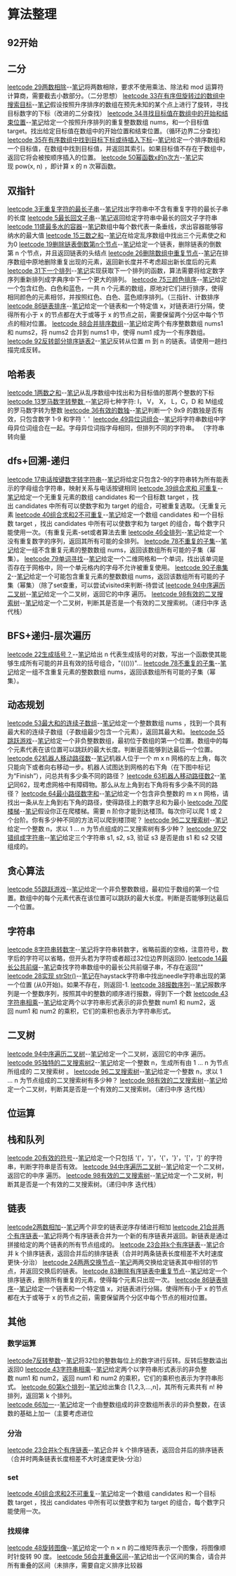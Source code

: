# 算法整理     
92开始
---------------------------
## 二分
[leetcode 29两数相除](https://leetcode-cn.com/problems/divide-two-integers/)--[笔记](../leetcode/29-divide-two-integers.md)将两数相除，要求不使用乘法、除法和 mod 运算符计算商，需要截去小数部分。（二分思想）
[leetcode 33在有序但旋转过的数组中搜索目标](https://leetcode-cn.com/problems/search-in-rotated-sorted-array/)--[笔记](../leetcode/33-search-in-rotated-sorted-array.md)假设按照升序排序的数组在预先未知的某个点上进行了旋转，寻找目标数字的下标（改进的二分查找）
[leetcode 34寻找目标值在数组中的开始和结束位置](https://leetcode-cn.com/problems/find-first-and-last-position-of-element-in-sorted-array/)--[笔记](../leetcode/34-find-first-and-last-position-of-element-in-sorted-array.md)给定一个按照升序排列的重复整数数组 nums，和一个目标值 target。找出给定目标值在数组中的开始位置和结束位置。（循环边界二分查找）
[leetcode 35在有序数组中找到目标下标或待插入下标](https://leetcode-cn.com/problems/search-in-rotated-sorted-array/)--[笔记](../leetcode/35-search-in-rotated-sorted-array.md)给定一个排序数组和一个目标值，在数组中找到目标值，并返回其索引。如果目标值不存在于数组中，返回它将会被按顺序插入的位置。
[leetcode 50幂函数x的n次方](https://leetcode-cn.com/problems/powx-n/)--[笔记](../leetcode/50-powx-n.md)实现 pow(x, n) ，即计算 x 的 n 次幂函数。

## 双指针
[leetcode 3无重复字符的最长子串](https://leetcode-cn.com/problems/longest-substring-without-repeating-characters/)--[笔记](../leetcode/3-longest-substring-without-repeating-characters.md)找出字符串中不含有重复字符的最长子串的长度
[leetcode 5最长回文子串](https://leetcode-cn.com/problems/longest-palindromic-substring/)--[笔记](../leetcode/5-longest-palindromic-substring.md)返回给定字符串中最长的回文子字符串
[leetcode 11盛最多水的容器](https://leetcode-cn.com/problems/container-with-most-water/)--[笔记](../leetcode/11-container-with-most-water.md)数组中每个数代表一条垂线，求出容器能够容纳水的最大值
[leetcode 15三数之和](https://leetcode-cn.com/problems/3sum/)--[笔记](../leetcode/15-3sum.md)在给定乱序数组中找出三个元素使之和为0
[leetcode 19删除链表倒数第n个节点](https://leetcode-cn.com/problems/remove-nth-node-from-end-of-list/)--[笔记](../leetcode/19-remove-nth-node-from-end-of-list.md)给定一个链表，删除链表的倒数第 n 个节点，并且返回链表的头结点
[leetcode 26删除数组中重复节点](https://leetcode-cn.com/problems/remove-duplicates-from-sorted-array/)--[笔记](../leetcode/26-remove-duplicates-from-sorted-array.md)在排序数组中原地删除重复出现的元素，返回新长度并不考虑超出新长度后的元素
[leetcode 31下一个排列](https://leetcode-cn.com/problems/next-permutation/)--[笔记](../leetcode/31-next-permutation.md)实现获取下一个排列的函数，算法需要将给定数字序列重新排列成字典序中下一个更大的排列。
[leetcode 75三颜色排序](https://leetcode-cn.com/problems/sort-colors/)--[笔记](../leetcode/75-sort-colors.md)给定一个包含红色、白色和蓝色，一共 n 个元素的数组，原地对它们进行排序，使得相同颜色的元素相邻，并按照红色、白色、蓝色顺序排列。（三指针、计数排序
[leetcode 86链表排序](https://leetcode-cn.com/problems/partition-list/)--[笔记](../leetcode/86-partition-list.md)给定一个链表和一个特定值 x，对链表进行分隔，使得所有小于 x 的节点都在大于或等于 x 的节点之前，需要保留两个分区中每个节点的相对位置。
[leetcode 88合并排序数组](https://leetcode-cn.com/problems/merge-sorted-array/)--[笔记](../leetcode/88-merge-sorted-array.md)给定两个有序整数数组 nums1 和 nums2，将 nums2 合并到 nums1 中，使得 num1 成为一个有序数组。 
[leetcode 92反转部分排序链表2](https://leetcode-cn.com/problems/reverse-linked-list-ii/)--[笔记](../leetcode/92-reverse-linked-list-ii.md)反转从位置 m 到 n 的链表。请使用一趟扫描完成反转。


## 哈希表
[leetcode 1两数之和](https://leetcode-cn.com/problems/two-sum/)--[笔记](../leetcode/1-Two-Sum.md)从乱序数组中找出和为目标值的那两个整数的下标
[leetcode 13罗马数字转整数 ](https://leetcode-cn.com/problems/roman-to-integer/)--[笔记](../leetcode/13-roman-to-integer.md)将七种字符: I， V， X， L，C，D 和 M组成的罗马数字转为整数
[leetcode 36有效的数独](https://leetcode-cn.com/problems/valid-sudoku/)--[笔记](../leetcode/36-valid-sudoku.md)判断一个 9x9 的数独是否有效，只包含数字 1-9 和字符 '. ' 
[leetcode 49异位词组合](https://leetcode-cn.com/problems/group-anagrams/)--[笔记](../leetcode/49-group-anagrams.md)将字符串数组中字母异位词组合在一起。字母异位词指字母相同，但排列不同的字符串。 （字符串转向量

## dfs+回溯-递归
[leetcode 17电话按键数字转字符串](https://leetcode-cn.com/problems/letter-combinations-of-a-phone-number/)--[笔记](../leetcode/17-letter-combinations-of-a-phone-number.md)将给定只包含2-9的字符串转为所有能表示的字母组合字符串，映射关系与电话按键相同
[leetcode 39组合求和 可重复](https://leetcode-cn.com/problems/combination-sum/)--[笔记](../leetcode/39-combination-sum.md)给定一个无重复元素的数组 candidates 和一个目标数 target ，找出 candidates 中所有可以使数字和为 target 的组合，可被重复选取。（无重复元素
[leetcode 40组合求和2不可重复](https://leetcode-cn.com/problems/combination-sum-ii/)--[笔记](../leetcode/40-combination-sum-ii.md)给定一个数组 candidates 和一个目标数 target ，找出 candidates 中所有可以使数字和为 target 的组合，每个数字只能使用一次。（有重复元素-set或者算法去重
[leetcode 46全排列](https://leetcode-cn.com/problems/permutations/)--[笔记](../leetcode/46-permutations.md)给定一个没有重复数字的序列，返回其所有可能的全排列。
[leetcode 78不重复的子集](https://leetcode-cn.com/problems/subsets/)--[笔记](../leetcode/78-subsets.md)给定一组不含重复元素的整数数组 nums，返回该数组所有可能的子集（幂集）。
[leetcode 79单词寻找](https://leetcode-cn.com/problems/word-search/)--[笔记](../leetcode/79-word-search.md)给定一个二维网格和一个单词，找出该单词是否存在于网格中，同一个单元格内的字母不允许被重复使用。
[leetcode 90子串集2](https://leetcode-cn.com/problems/subsets-ii/)--[笔记](../leetcode/90-subsets-ii.md)给定一个可能包含重复元素的整数数组 nums，返回该数组所有可能的子集（幂集）（除了set查重，可以尝试visited来判断-待尝试
[leetcode 94中序遍历二叉树](https://leetcode-cn.com/problems/binary-tree-inorder-traversal/)--[笔记](../leetcode/94-binary-tree-inorder-traversal.md)给定一个二叉树，返回它的中序 遍历。
[leetcode 98有效的二叉搜索树](https://leetcode-cn.com/problems/validate-binary-search-tree/)--[笔记](../leetcode/98-validate-binary-search-tree.md)给定一个二叉树，判断其是否是一个有效的二叉搜索树。（递归中序 迭代栈）


## BFS+递归-层次遍历
[leetcode 22生成括号？](https://leetcode-cn.com/problems/generate-parentheses/)--[笔记](../leetcode/22-generate-parentheses.md)给出 n 代表生成括号的对数，写出一个函数使其能够生成所有可能的并且有效的括号组合，"((()))"...
[leetcode 78不重复的子集](https://leetcode-cn.com/problems/subsets/)--[笔记](../leetcode/78-subsets.md)给定一组不含重复元素的整数数组 nums，返回该数组所有可能的子集（幂集）。


## 动态规划
[leetcode 53最大和的连续子数组](https://leetcode-cn.com/problems/maximum-subarray)--[笔记](../leetcode/53-maximum-subarray.md)给定一个整数数组 nums ，找到一个具有最大和的连续子数组（子数组最少包含一个元素），返回其最大和。
[leetcode 55跳跃游戏](https://leetcode-cn.com/problems/jump-game/)--[笔记](../leetcode/55-jump-game.md)给定一个非负整数数组，最初位于数组的第一个位置。数组中的每个元素代表在该位置可以跳跃的最大长度。判断是否能够到达最后一个位置。
[leetcode 62机器人移动路径数](https://leetcode-cn.com/problems/unique-paths/)--[笔记](../leetcode/62-unique-paths.md)机器人位于一个 m x n 网格的左上角，每次只能向下或者向右移动一步。机器人试图达到网格的右下角（在下图中标记为“Finish”），问总共有多少条不同的路径？
[leetcode 63机器人移动路径数2](https://leetcode-cn.com/problems/unique-paths-ii/)--[笔记](../leetcode/63-unique-paths-ii.md)同62，现考虑网格中有障碍物。那么从左上角到右下角将有多少条不同的路径？
[leetcode 64最小路径数字和](https://leetcode-cn.com/problems/minimum-path-sum/)--[笔记](../leetcode/64-minimum-path-sum.md)给定一个包含非负整数的 m x n 网格，请找出一条从左上角到右下角的路径，使得路径上的数字总和为最小
[leetcode 70爬楼梯](https://leetcode-cn.com/problems/climbing-stairs/)--[笔记](../leetcode/70-climbing-stairs.md)假设你正在爬楼梯。需要 n 阶你才能到达楼顶。每次你可以爬 1 或 2 个台阶。你有多少种不同的方法可以爬到楼顶呢？
[leetcode 96二叉搜索树](https://leetcode-cn.com/problems/unique-binary-search-trees/)--[笔记](../leetcode/96-unique-binary-search-trees.md)给定一个整数 n，求以 1 ... n 为节点组成的二叉搜索树有多少种？
[leetcode 97交错组成字符串](https://leetcode-cn.com/problems/interleaving-string/)--[笔记](../leetcode/97-interleaving-string.md)给定三个字符串 s1, s2, s3, 验证 s3 是否是由 s1 和 s2 交错组成的。 

## 贪心算法
[leetcode 55跳跃游戏](https://leetcode-cn.com/problems/jump-game/)--[笔记](../leetcode/55-jump-game.md)给定一个非负整数数组，最初位于数组的第一个位置。数组中的每个元素代表在该位置可以跳跃的最大长度。判断是否能够到达最后一个位置。

## 字符串
[leetcode 8字符串转数字](https://leetcode-cn.com/problems/string-to-integer-atoi/)--[笔记](../leetcode/8-string-to-integer-atoi.md)将字符串转数字，省略前面的空格，注意符号，数字后的字符可以省略，但开头若为字符或者超过32位边界则返回0.
[leetcode 14最长公共前缀](https://leetcode-cn.com/problems/longest-common-prefix/)--[笔记](../leetcode/14-longest-common-prefix.md)查找字符串数组中的最长公共前缀子串，不存在返回""
[leetcode 28实现 strStr()](https://leetcode-cn.com/problems/implement-strstr/)--[笔记](../leetcode/28-implement-strstr.md)在haystack字符串中找出needle字符串出现的第一个位置 (从0开始)。如果不存在，则返回-1.
[leetcode 38报数序列](https://leetcode-cn.com/problems/count-and-say/)--[笔记](../leetcode/38-count-and-say.md)报数序列是一个整数序列，按照其中的整数的顺序进行报数，得到下一个数
[leetcode 43字符串相乘](https://leetcode-cn.com/problems/multiply-strings/)--[笔记](../leetcode/43-multiply-strings.md)给定两个以字符串形式表示的非负整数 num1 和 num2，返回 num1 和 num2 的乘积，它们的乘积也表示为字符串形式。 

## 二叉树
[leetcode 94中序遍历二叉树](https://leetcode-cn.com/problems/binary-tree-inorder-traversal/)--[笔记](../leetcode/94-binary-tree-inorder-traversal.md)给定一个二叉树，返回它的中序 遍历。
[leetcode 95独特的二叉搜索树2](https://leetcode-cn.com/problems/unique-binary-search-trees-ii/)--[笔记](../leetcode/95-unique-binary-search-trees-ii.md)给定一个整数 n，生成所有由 1 ... n 为节点所组成的 二叉搜索树 。
[leetcode 96二叉搜索树](https://leetcode-cn.com/problems/unique-binary-search-trees/)--[笔记](../leetcode/96-unique-binary-search-trees.md)给定一个整数 n，求以 1 ... n 为节点组成的二叉搜索树有多少种？
[leetcode 98有效的二叉搜索树](https://leetcode-cn.com/problems/validate-binary-search-tree/)--[笔记](../leetcode/98-validate-binary-search-tree.md)给定一个二叉树，判断其是否是一个有效的二叉搜索树。（递归中序 迭代栈）


## 位运算


## 栈和队列
[leetcode 20有效的符号](https://leetcode-cn.com/problems/valid-parentheses/)--[笔记](../leetcode/20-valid-parentheses.md)给定一个只包括 '('，')'，'{'，'}'，'['，']' 的字符串，判断字符串是否有效。
[leetcode 94中序遍历二叉树](https://leetcode-cn.com/problems/binary-tree-inorder-traversal/)--[笔记](../leetcode/94-binary-tree-inorder-traversal.md)给定一个二叉树，返回它的中序 遍历。
[leetcode 98有效的二叉搜索树](https://leetcode-cn.com/problems/validate-binary-search-tree/)--[笔记](../leetcode/98-validate-binary-search-tree.md)给定一个二叉树，判断其是否是一个有效的二叉搜索树。（递归中序 迭代栈）

## 链表
[leetcode2两数相加](https://leetcode-cn.com/problems/add-two-numbers/)--[笔记](../leetcode/2-add-two-numbers.md)两个非空的链表逆序存储进行相加
[leetcode 21合并两个有序链表](https://leetcode-cn.com/problems/merge-two-sorted-lists/)--[笔记](../leetcode/21-merge-two-sorted-lists.md)将两个有序链表合并为一个新的有序链表并返回。新链表是通过拼接给定的两个链表的所有节点组成的。
[leetcode 23合并k个有序链表](https://leetcode-cn.com/problems/merge-k-sorted-lists/)--[笔记](../leetcode/23-merge-k-sorted-lists.md)合并 k 个排序链表，返回合并后的排序链表（合并时两条链表长度相差不大时速度更快-分治）
[leetcode 24两两交换节点](https://leetcode-cn.com/problems/swap-nodes-in-pairs/)--[笔记](../leetcode/24-swap-nodes-in-pairs.md)两两交换给定链表其中相邻的节点，并返回交换后的链表。
[leetcode 83删除有序链表中重复节点](https://leetcode-cn.com/problems/remove-duplicates-from-sorted-list/)--[笔记](../leetcode/83-remove-duplicates-from-sorted-list.md)给定一个排序链表，删除所有重复的元素，使得每个元素只出现一次。
[leetcode 86链表排序](https://leetcode-cn.com/problems/partition-list/)--[笔记](../leetcode/86-partition-list.md)给定一个链表和一个特定值 x，对链表进行分隔，使得所有小于 x 的节点都在大于或等于 x 的节点之前，需要保留两个分区中每个节点的相对位置。



## 其他
### 数学运算
[leetcode7反转整数](https://leetcode-cn.com/problems/reverse-integer/)--[笔记](../leetcode/7-reverse-integer.md)将32位的整数每位上的数字进行反转。反转后整数溢出返回0
[leetcode 43字符串相乘](https://leetcode-cn.com/problems/multiply-strings/)--[笔记](../leetcode/43-multiply-strings.md)给定两个以字符串形式表示的非负整数 num1 和 num2，返回 num1 和 num2 的乘积，它们的乘积也表示为字符串形式。 
[leetcode 60第k个排列](https://leetcode-cn.com/problems/permutation-sequence/)--[笔记](../leetcode/60-permutation-sequence.md)给出集合 [1,2,3,…,n]，其所有元素共有 n! 种排列，返回第 k 个排列。  
[leetcode 66加一](https://leetcode-cn.com/problems/plus-one/)--[笔记](../leetcode/66-plus-one.md)给定一个由整数组成的非空数组所表示的非负整数，在该数的基础上加一（主要考虑进位



### 分治
[leetcode 23合并k个有序链表](https://leetcode-cn.com/problems/merge-k-sorted-lists/)--[笔记](../leetcode/23-merge-k-sorted-lists.md)合并 k 个排序链表，返回合并后的排序链表（合并时两条链表长度相差不大时速度更快-分治）


### set
[leetcode 40组合求和2不可重复](https://leetcode-cn.com/problems/combination-sum-ii/)--[笔记](../leetcode/40-combination-sum-ii.md)给定一个数组 candidates 和一个目标数 target ，找出 candidates 中所有可以使数字和为 target 的组合，每个数字只能使用一次。

### 找规律
[leetcode 48旋转图像](https://leetcode-cn.com/problems/rotate-image/)--[笔记](../leetcode/48-rotate-image.md)给定一个 n × n 的二维矩阵表示一个图像，将图像顺时针旋转 90 度。
[leetcode 56合并重叠区间](https://leetcode-cn.com/problems/merge-intervals/)--[笔记](../leetcode/56-merge-intervals.md)给出一个区间的集合，请合并所有重叠的区间（未排序，需要自定义排序比较器



